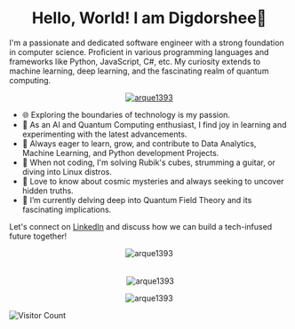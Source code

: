 

<!--
**arque1393/arque1393** is a ✨ _special_ ✨ repository because its `README.md` (this file) appears on your GitHub profile.

Here are some ideas to get you started:

- 🔭 I’m currently working on ...
- 🌱 I’m currently learning ...
- 👯 I’m looking to collaborate on ...
- 🤔 I’m looking for help with ...
- 💬 Ask me about ...
- 📫 How to reach me: ...
- 😄 Pronouns: ...
- ⚡ Fun fact: ...
-->
<h1 align="center"> Hello, World! I am Digdorshee👋 </h1>

I'm a passionate and dedicated software engineer with a strong foundation in computer science. Proficient in various programming languages and frameworks like Python, JavaScript, C#, etc. My curiosity extends to machine learning, deep learning, and the fascinating realm of quantum computing.

<p align="center" display="block"> <a href="https://github.com/ryo-ma/github-profile-trophy"><img src="https://github-profile-trophy.vercel.app/?username=arque1393" alt="arque1393" /></a> </p>

- 🌐 Exploring the boundaries of technology is my passion.
- 🧠 As an AI and Quantum Computing enthusiast, I find joy in learning and experimenting with the latest advancements.
- 🌱 Always eager to learn, grow, and contribute to Data Analytics, Machine Learning, and Python development Projects.
- 🎸 When not coding, I'm solving Rubik's cubes, strumming a guitar, or diving into Linux distros.
- 🌌 Love to know about cosmic mysteries and always seeking to uncover hidden truths.
- 🔭 I’m currently delving deep into Quantum Field Theory and its fascinating implications.
<!--
🎓 Recent [University Name] graduate, holding a Bachelor's in Computer Science and seeking a full-time software engineer role to create meaningful solutions with my skills.
-->
Let's connect on [LinkedIn](www.linkedin.com/in/digdorshee-ghosal-4998a0200) and discuss how we can build a tech-infused future together!

<div align="center" display="block">
<img align="center" src="https://github-readme-stats.vercel.app/api/top-langs?username=arque1393&show_icons=true&locale=en&layout=compact" alt="arque1393" />
</div><br>
<p align="center" display="block">&nbsp;<img align="center" src="https://github-readme-stats.vercel.app/api?username=arque1393&show_icons=true&locale=en" alt="arque1393" /></p>
<p align="center" display="block"><img align="center" src="https://github-readme-streak-stats.herokuapp.com/?user=arque1393&" alt="arque1393" /></p>


![Visitor Count](https://visitor-badge.laobi.icu/badge?page_id=arque1393.aritra1393)



